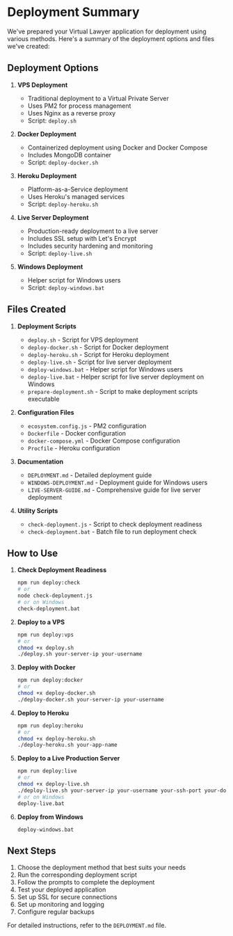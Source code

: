 # Deployment Summary

We've prepared your Virtual Lawyer application for deployment using various methods. Here's a summary of the deployment options and files we've created:

## Deployment Options

1. **VPS Deployment**
   - Traditional deployment to a Virtual Private Server
   - Uses PM2 for process management
   - Uses Nginx as a reverse proxy
   - Script: `deploy.sh`

2. **Docker Deployment**
   - Containerized deployment using Docker and Docker Compose
   - Includes MongoDB container
   - Script: `deploy-docker.sh`

3. **Heroku Deployment**
   - Platform-as-a-Service deployment
   - Uses Heroku's managed services
   - Script: `deploy-heroku.sh`

4. **Live Server Deployment**
   - Production-ready deployment to a live server
   - Includes SSL setup with Let's Encrypt
   - Includes security hardening and monitoring
   - Script: `deploy-live.sh`

5. **Windows Deployment**
   - Helper script for Windows users
   - Script: `deploy-windows.bat`

## Files Created

1. **Deployment Scripts**
   - `deploy.sh` - Script for VPS deployment
   - `deploy-docker.sh` - Script for Docker deployment
   - `deploy-heroku.sh` - Script for Heroku deployment
   - `deploy-live.sh` - Script for live server deployment
   - `deploy-windows.bat` - Helper script for Windows users
   - `deploy-live.bat` - Helper script for live server deployment on Windows
   - `prepare-deployment.sh` - Script to make deployment scripts executable

2. **Configuration Files**
   - `ecosystem.config.js` - PM2 configuration
   - `Dockerfile` - Docker configuration
   - `docker-compose.yml` - Docker Compose configuration
   - `Procfile` - Heroku configuration

3. **Documentation**
   - `DEPLOYMENT.md` - Detailed deployment guide
   - `WINDOWS-DEPLOYMENT.md` - Deployment guide for Windows users
   - `LIVE-SERVER-GUIDE.md` - Comprehensive guide for live server deployment

4. **Utility Scripts**
   - `check-deployment.js` - Script to check deployment readiness
   - `check-deployment.bat` - Batch file to run deployment check

## How to Use

1. **Check Deployment Readiness**
   ```bash
   npm run deploy:check
   # or
   node check-deployment.js
   # or on Windows
   check-deployment.bat
   ```

2. **Deploy to a VPS**
   ```bash
   npm run deploy:vps
   # or
   chmod +x deploy.sh
   ./deploy.sh your-server-ip your-username
   ```

3. **Deploy with Docker**
   ```bash
   npm run deploy:docker
   # or
   chmod +x deploy-docker.sh
   ./deploy-docker.sh your-server-ip your-username
   ```

4. **Deploy to Heroku**
   ```bash
   npm run deploy:heroku
   # or
   chmod +x deploy-heroku.sh
   ./deploy-heroku.sh your-app-name
   ```

5. **Deploy to a Live Production Server**
   ```bash
   npm run deploy:live
   # or
   chmod +x deploy-live.sh
   ./deploy-live.sh your-server-ip your-username your-ssh-port your-domain.com
   # or on Windows
   deploy-live.bat
   ```

6. **Deploy from Windows**
   ```
   deploy-windows.bat
   ```

## Next Steps

1. Choose the deployment method that best suits your needs
2. Run the corresponding deployment script
3. Follow the prompts to complete the deployment
4. Test your deployed application
5. Set up SSL for secure connections
6. Set up monitoring and logging
7. Configure regular backups

For detailed instructions, refer to the `DEPLOYMENT.md` file.